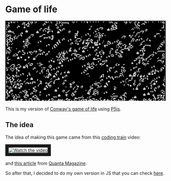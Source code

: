 # Game of life

![example](./assets/example.png)

This is my version of [Conway's game of life](https://en.wikipedia.org/wiki/Conway%27s_Game_of_Life) using [P5js](https://p5js.org/).

## The idea
The idea of making this game came from this [coding train](https://thecodingtrain.com/) video:

<a href="https://youtu.be/FWSR_7kZuYg" target="_blank">
 <img src="http://img.youtube.com/vi/FWSR_7kZuYg/mqdefault.jpg" alt="Watch the video" width="500" height="280" border="10" />
</a>


and [this article](https://www.quantamagazine.org/maths-game-of-life-reveals-long-sought-repeating-patterns-20240118/) from [Quanta Magazine](https://www.quantamagazine.org/).

So after that, I decided to do my own version in JS that you can check [here](https://game-of-life-eta-one.vercel.app/).
